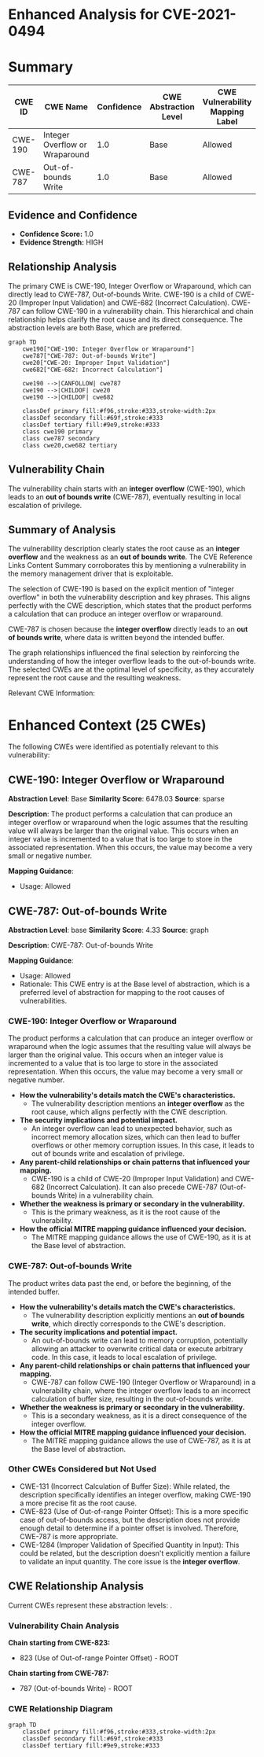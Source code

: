 # Enhanced Analysis for CVE-2021-0494

# Summary
| CWE ID | CWE Name | Confidence | CWE Abstraction Level | CWE Vulnerability Mapping Label | CWE-Vulnerability Mapping Notes |
|---|---|---|---|---|---|
| CWE-190 | Integer Overflow or Wraparound | 1.0 | Base | Allowed | Primary CWE |
| CWE-787 | Out-of-bounds Write | 1.0 | Base | Allowed | Secondary Candidate |

## Evidence and Confidence

*   **Confidence Score:** 1.0
*   **Evidence Strength:** HIGH

## Relationship Analysis
The primary CWE is CWE-190, Integer Overflow or Wraparound, which can directly lead to CWE-787, Out-of-bounds Write. CWE-190 is a child of CWE-20 (Improper Input Validation) and CWE-682 (Incorrect Calculation). CWE-787 can follow CWE-190 in a vulnerability chain. This hierarchical and chain relationship helps clarify the root cause and its direct consequence. The abstraction levels are both Base, which are preferred.

```mermaid
graph TD
    cwe190["CWE-190: Integer Overflow or Wraparound"]
    cwe787["CWE-787: Out-of-bounds Write"]
    cwe20["CWE-20: Improper Input Validation"]
    cwe682["CWE-682: Incorrect Calculation"]
    
    cwe190 -->|CANFOLLOW| cwe787
    cwe190 -->|CHILDOF| cwe20
    cwe190 -->|CHILDOF| cwe682
    
    classDef primary fill:#f96,stroke:#333,stroke-width:2px
    classDef secondary fill:#69f,stroke:#333
    classDef tertiary fill:#9e9,stroke:#333
    class cwe190 primary
    class cwe787 secondary
    class cwe20,cwe682 tertiary
```

## Vulnerability Chain
The vulnerability chain starts with an **integer overflow** (CWE-190), which leads to an **out of bounds write** (CWE-787), eventually resulting in local escalation of privilege.

## Summary of Analysis
The vulnerability description clearly states the root cause as an **integer overflow** and the weakness as an **out of bounds write**. The CVE Reference Links Content Summary corroborates this by mentioning a vulnerability in the memory management driver that is exploitable.

The selection of CWE-190 is based on the explicit mention of "integer overflow" in both the vulnerability description and key phrases. This aligns perfectly with the CWE description, which states that the product performs a calculation that can produce an integer overflow or wraparound.

CWE-787 is chosen because the **integer overflow** directly leads to an **out of bounds write**, where data is written beyond the intended buffer.

The graph relationships influenced the final selection by reinforcing the understanding of how the integer overflow leads to the out-of-bounds write. The selected CWEs are at the optimal level of specificity, as they accurately represent the root cause and the resulting weakness.

Relevant CWE Information:
# Enhanced Context (25 CWEs)
The following CWEs were identified as potentially relevant to this vulnerability:

## CWE-190: Integer Overflow or Wraparound
**Abstraction Level**: Base
**Similarity Score**: 6478.03
**Source**: sparse

**Description**:
The product performs a calculation that can produce an integer overflow or wraparound when the logic assumes that the resulting value will always be larger than the original value. This occurs when an integer value is incremented to a value that is too large to store in the associated representation. When this occurs, the value may become a very small or negative number.

**Mapping Guidance**:
- Usage: Allowed

## CWE-787: Out-of-bounds Write
**Abstraction Level**: base
**Similarity Score**: 4.33
**Source**: graph

**Description**:
CWE-787: Out-of-bounds Write

**Mapping Guidance**:
- Usage: Allowed
- Rationale: This CWE entry is at the Base level of abstraction, which is a preferred level of abstraction for mapping to the root causes of vulnerabilities.

### CWE-190: Integer Overflow or Wraparound
The product performs a calculation that can produce an integer overflow or wraparound when the logic assumes that the resulting value will always be larger than the original value. This occurs when an integer value is incremented to a value that is too large to store in the associated representation. When this occurs, the value may become a very small or negative number.
   - **How the vulnerability's details match the CWE's characteristics.**
     - The vulnerability description mentions an **integer overflow** as the root cause, which aligns perfectly with the CWE description.
   - **The security implications and potential impact.**
     - An integer overflow can lead to unexpected behavior, such as incorrect memory allocation sizes, which can then lead to buffer overflows or other memory corruption issues. In this case, it leads to out of bounds write and escalation of privilege.
   - **Any parent-child relationships or chain patterns that influenced your mapping.**
     - CWE-190 is a child of CWE-20 (Improper Input Validation) and CWE-682 (Incorrect Calculation). It can also precede CWE-787 (Out-of-bounds Write) in a vulnerability chain.
   - **Whether the weakness is primary or secondary in the vulnerability.**
     - This is the primary weakness, as it is the root cause of the vulnerability.
   - **How the official MITRE mapping guidance influenced your decision.**
     - The MITRE mapping guidance allows the use of CWE-190, as it is at the Base level of abstraction.

### CWE-787: Out-of-bounds Write
The product writes data past the end, or before the beginning, of the intended buffer.
   - **How the vulnerability's details match the CWE's characteristics.**
     - The vulnerability description explicitly mentions an **out of bounds write**, which directly corresponds to the CWE's description.
   - **The security implications and potential impact.**
     - An out-of-bounds write can lead to memory corruption, potentially allowing an attacker to overwrite critical data or execute arbitrary code. In this case, it leads to local escalation of privilege.
   - **Any parent-child relationships or chain patterns that influenced your mapping.**
     - CWE-787 can follow CWE-190 (Integer Overflow or Wraparound) in a vulnerability chain, where the integer overflow leads to an incorrect calculation of buffer size, resulting in the out-of-bounds write.
   - **Whether the weakness is primary or secondary in the vulnerability.**
     - This is a secondary weakness, as it is a direct consequence of the integer overflow.
   - **How the official MITRE mapping guidance influenced your decision.**
     - The MITRE mapping guidance allows the use of CWE-787, as it is at the Base level of abstraction.

### Other CWEs Considered but Not Used
- CWE-131 (Incorrect Calculation of Buffer Size): While related, the description specifically identifies an integer overflow, making CWE-190 a more precise fit as the root cause.
- CWE-823 (Use of Out-of-range Pointer Offset): This is a more specific case of out-of-bounds access, but the description does not provide enough detail to determine if a pointer offset is involved. Therefore, CWE-787 is more appropriate.
- CWE-1284 (Improper Validation of Specified Quantity in Input): This could be related, but the description doesn't explicitly mention a failure to validate an input quantity. The core issue is the **integer overflow**.


## CWE Relationship Analysis

Current CWEs represent these abstraction levels: .


### Vulnerability Chain Analysis

**Chain starting from CWE-823:**
- 823 (Use of Out-of-range Pointer Offset) - ROOT


**Chain starting from CWE-787:**
- 787 (Out-of-bounds Write) - ROOT



### CWE Relationship Diagram

```mermaid
graph TD
    classDef primary fill:#f96,stroke:#333,stroke-width:2px
    classDef secondary fill:#69f,stroke:#333
    classDef tertiary fill:#9e9,stroke:#333
```